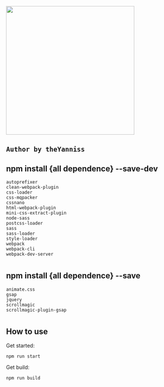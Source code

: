 <img src="https://webpack.js.org/e0b5805d423a4ec9473ee315250968b2.svg" width="350">

## `Author by theYanniss`

npm install {all dependence} --save-dev 
-
    autoprefixer
    clean-webpack-plugin
    css-loader
    css-mqpacker
    cssnano
    html-webpack-plugin
    mini-css-extract-plugin
    node-sass
    postcss-loader
    sass
    sass-loader
    style-loader
    webpack
    webpack-cli
    webpack-dev-server
#

npm install {all dependence} --save
-
    animate.css
    gsap
    jquery
    scrollmagic
    scrollmagic-plugin-gsap
#
How to use
-
Get started:

    npm run start

Get build:
 
    npm run build
